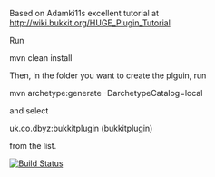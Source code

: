 Based on Adamki11s excellent tutorial at http://wiki.bukkit.org/HUGE_Plugin_Tutorial

Run 

mvn clean install 

Then, in the folder you want to create the plguin, run

mvn archetype:generate -DarchetypeCatalog=local

and select

uk.co.dbyz:bukkitplugin (bukkitplugin)

from the list.

[![Build Status](http://build.dbyz.co.uk/buildStatus/icon?job=BukkitPluginArchetype)](http://build.dbyz.co.uk/job/BukkitPluginArchetype/)
